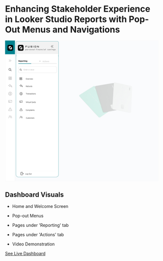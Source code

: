 # Enhancing Stakeholder Experience in Looker Studio Reports with Pop-Out Menus and Navigations

![Nav menu](assests/nav%20menu%201.jpg)

## Dashboard Visuals

* Home and Welcome Screen

* Pop-out Menus

* Pages under 'Reporting' tab

* Pages under 'Actions' tab

* Video Demonstration

[See Live Dashboard](https://lookerstudio.google.com/reporting/4422e641-b825-4143-b9be-b527795399d2)
